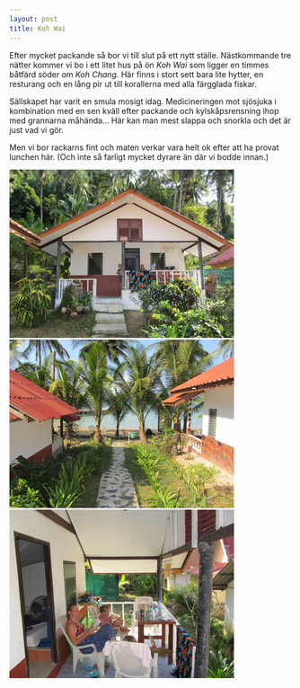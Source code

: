 ```yaml
---
layout: post
title: Koh Wai
---
```


Efter mycket packande så bor vi till slut på ett nytt ställe. Nästkommande tre nätter kommer vi bo i ett litet hus på ön _Koh Wai_ som ligger en timmes båtfärd söder om _Koh Chang_. Här finns i stort sett bara lite hytter, en resturang och en lång pir ut till korallerna med alla färgglada fiskar.

Sällskapet har varit en smula mosigt idag. Medicineringen mot sjösjuka i kombination med en sen kväll efter packande och kylskåpsrensning ihop med grannarna måhända... Här kan man mest slappa och snorkla och det är just vad vi gör.

Men vi bor rackarns fint och maten verkar vara helt ok efter att ha provat lunchen här. (Och inte så farligt mycket dyrare än där vi bodde innan.)

<a href="/images/2012-02-06/IMG_1900.JPG"><img src="/images/2012-02-06/thumbnails/IMG_1900.JPG" /></a>
<a href="/images/2012-02-06/IMG_1901.JPG"><img src="/images/2012-02-06/thumbnails/IMG_1901.JPG" /></a>
<a href="/images/2012-02-06/IMG_1902.JPG"><img src="/images/2012-02-06/thumbnails/IMG_1902.JPG" /></a>
